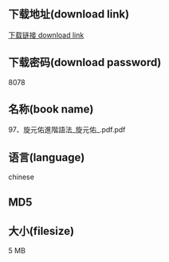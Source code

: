## 下载地址(download link)
[下载链接 download link](https://tutu365.netlify.app/?s=97%E3%80%81%E6%97%8B%E5%85%83%E4%BD%91%E9%80%B2%E9%9A%8E%E8%AA%9E%E6%B3%95_%E6%97%8B%E5%85%83%E4%BD%91_.pdf)

## 下载密码(download password)
8078

## 名称(book name)
97、旋元佑進階語法_旋元佑_.pdf.pdf

## 语言(language)
chinese

## MD5


## 大小(filesize)
5 MB

